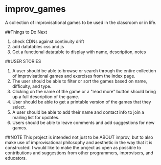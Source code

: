 # improv_games
A collection of improvisational games to be used in the classroom or in life.

##Things to Do Next
1. check CDNs against continuity drift
2. add datatables css and js
3. Get a functional datatable to display with name, description, notes

##USER STORIES

1. A user should be able to browse or search through the entire collection of improvisational games and exercises from the index page.
2. The user should be able to filter or sort the games based on name, difficulty, and type.
3. Clicking on the name of the game or a "read more" button should bring up a full description of the game.
4. User should be able to get a printable version of the games that they select.
5. A user should be able to add their name and contact info to join a mailing list for updates.
6. Users should be able to leave comments and add suggestions for new games.

##NOTE
This project is intended not just to be ABOUT improv, but to also make use of improvisational philosophy and aesthetic in the way that it is constructed. I would like to make the project as open as possible to contributions and suggestions from other programmers, improvisers, and educators.
